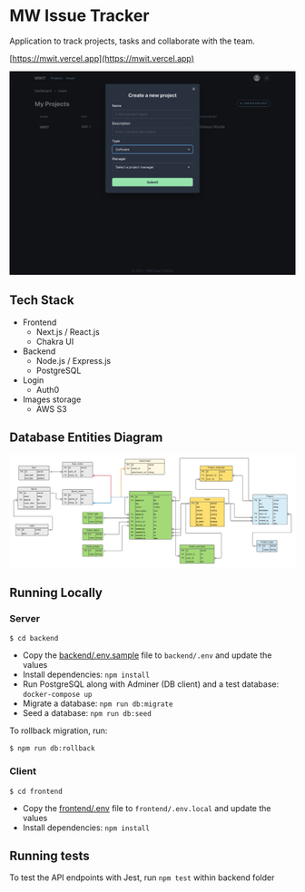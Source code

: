 # MW Issue Tracker

Application to track projects, tasks and collaborate with the team.

[https://mwit.vercel.app](https://mwit.vercel.app)

![dashboard](https://github.com/mateuszwszola/issue-tracker/blob/master/assets/admin-dashboard.png?raw=true)

## Tech Stack

- Frontend
    - Next.js / React.js
    - Chakra UI
- Backend
    - Node.js / Express.js
    - PostgreSQL
- Login
    - Auth0
- Images storage
    - AWS S3
    
## Database Entities Diagram

![DB diagram](https://github.com/mateuszwszola/issue-tracker/blob/master/assets/db-diagram.png?raw=true)

## Running Locally

### Server

```shell
$ cd backend
```

- Copy the [backend/.env.sample](backend/.env.sample) file to `backend/.env` and update the values
- Install dependencies: `npm install`
- Run PostgreSQL along with Adminer (DB client) and a test database: `docker-compose up`
- Migrate a database: `npm run db:migrate`
- Seed a database: `npm run db:seed`

To rollback migration, run:

```shell
$ npm run db:rollback
```

### Client

```shell
$ cd frontend
```

- Copy the [frontend/.env](frontend/.env) file to `frontend/.env.local` and update the values
- Install dependencies: `npm install`


## Running tests

To test the API endpoints with Jest, run `npm test` within backend folder
